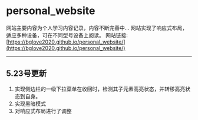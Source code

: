 # personal_website
网站主要内容为个人学习内容记录，内容不断完善中...
网站实现了响应式布局，适应多种设备，可在不同型号设备上阅读。
网站链接:[https://bglove2020.github.io/personal_website/](https://bglove2020.github.io/personal_website/)

---
## 5.23号更新
1. 实现侧边栏的一级下拉菜单在收回时，检测其子元素高亮状态，并转移高亮状态到自身。
2. 实现黑暗模式
3. 对响应式布局进行了调整
